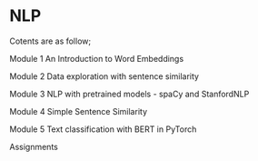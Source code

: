 # NLP

Cotents are as follow;

Module 1 An Introduction to Word Embeddings

Module 2 Data exploration with sentence similarity

Module 3 NLP with pretrained models - spaCy and StanfordNLP

Module 4 Simple Sentence Similarity

Module 5 Text classification with BERT in PyTorch

Assignments
